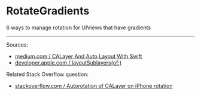 # RotateGradients
6 ways to manage rotation for UIViews that have gradients

---

Sources:

- [medium.com / CALayer And Auto Layout With Swift](https://medium.com/@marcosantadev/calayer-and-auto-layout-with-swift-21b2d2b8b9d1)
- [developer.apple.com / layoutSublayers(of:)](https://developer.apple.com/documentation/quartzcore/calayerdelegate/2097257-layoutsublayers)

Related Stack Overflow question:

- [stackoverflow.com / Autorotation of CALayer on iPhone rotation](https://stackoverflow.com/questions/1282302/autorotation-of-calayer-on-iphone-rotation/44790487#44790487)
